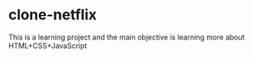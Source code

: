 # clone-netflix
 This is a learning project and the main objective is learning more about HTML+CSS+JavaScript
